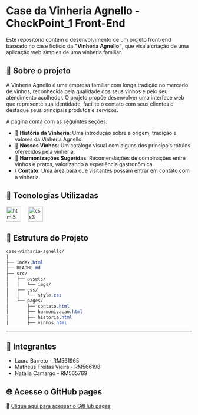 # Case da Vinheria Agnello - CheckPoint_1 Front-End

Este repositório contém o desenvolvimento de um projeto front-end baseado no case fictício da **"Vinheria Agnello"**, que visa a criação de uma aplicação web simples de uma vinheria familiar.

## 📘 Sobre o projeto

A Vinheria Agnello é uma empresa familiar com longa tradição no mercado de vinhos, reconhecida pela qualidade dos seus vinhos e pelo seu atendimento acolhedor. O projeto propõe desenvolver uma interface web que represente sua identidade, facilite o contato com seus clientes e destaque seus principais produtos e serviços.

A página conta com as seguintes seções:

- 🏰 **História da Vinheria**: Uma introdução sobre a origem, tradição e valores da Vinheria Agnello.
- 🍷 **Nossos Vinhos**: Um catálogo visual com alguns dos principais rótulos oferecidos pela vinheria.
- 🧀 **Harmonizações Sugeridas**: Recomendações de combinações entre vinhos e pratos, valorizando a experiência gastronômica.
- 📞 **Contato**: Uma área para que visitantes possam entrar em contato com a vinheria.

## 🚀 Tecnologias Utilizadas
<div align="left">
  <img src="https://cdn.jsdelivr.net/gh/devicons/devicon/icons/html5/html5-original.svg" height="40" alt="html5 logo" />
  <img width="12" />
  <img src="https://cdn.jsdelivr.net/gh/devicons/devicon/icons/css3/css3-original.svg" height="40" alt="css3 logo" />
  <img width="12" />
</div>

## 📁 Estrutura do Projeto

```css
case-vinharia-agnello/
│
├── index.html
├── README.md
├── src/
│   ├── assets/
│   │   └── imgs/
│   ├── css/
│   │   └── style.css
│   └── pages/
│       ├── contato.html
│       ├── harmonizacao.html
|       ├── historia.html
│       ├── vinhos.html
```
---

## 👥 Integrantes

- Laura Barreto - RM561965
- Matheus Freitas Vieira - RM566198
- Natália Camargo - RM565769

## 🌐 Acesse o GitHub pages

🔗 [Clique aqui para acessar o GitHub pages](https://laurabarret0.github.io/Case-Vinharia-Agnello/)
